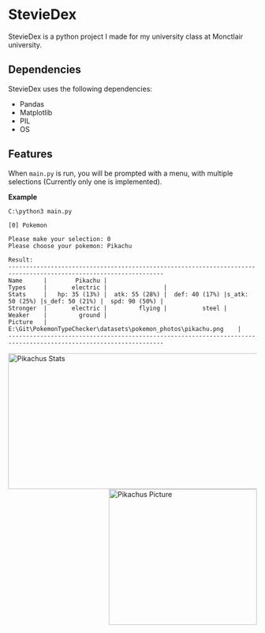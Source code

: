 # StevieDex

StevieDex is a python project I made for my university class at Monctlair university. 

## Dependencies

StevieDex uses the following dependencies:
- Pandas
- Matplotlib
- PIL
- OS

## Features

When `main.py` is run, you will be prompted with a menu, with multiple selections (Currently only one is implemented).

**Example**

```
C:\python3 main.py

[0] Pokemon

Please make your selection: 0
Please choose your pokemon: Pikachu

Result:
------------------------------------------------------------------------------------------------------------------
Name      |        Pikachu |
Types     |       electric |                |
Stats     |   hp: 35 (13%) |  atk: 55 (28%) |  def: 40 (17%) |s_atk: 50 (25%) |s_def: 50 (21%) |  spd: 90 (50%) |
Stronger  |       electric |         flying |          steel |
Weaker    |         ground |
Picture   |  E:\Git\PokemonTypeChecker\datasets\pokemon_photos\pikachu.png    |
------------------------------------------------------------------------------------------------------------------
```
<img src="https://i.imgur.com/1IlLOMg.png"
    alt="Pikachus Stats"
    style="float:left;height: 275px;width: 600px;"
/>
<img src="https://i.imgur.com/8nzgojt.png"
    alt="Pikachus Picture"
    style="float:right;height: 275px;width: 300px;"
/>



